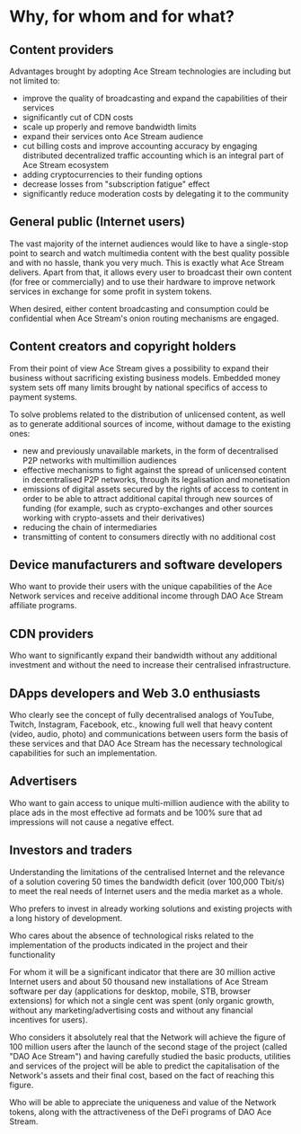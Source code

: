 # Why, for whom and for what?

## Content providers

Advantages brought by adopting Ace Stream technologies are including but not limited to:

* improve the quality of broadcasting and expand the capabilities of their services
* significantly cut of CDN costs
* scale up properly and remove bandwidth limits
* expand their services onto Ace Stream audience
* cut billing costs and improve accounting accuracy by engaging distributed decentralized traffic accounting which is an integral part of Ace Stream ecosystem
* adding cryptocurrencies to their funding options
* decrease losses from "subscription fatigue" effect
* significantly reduce moderation costs by delegating it to the community


## General public (Internet users)

 The vast majority of the internet audiences would like to have a single-stop point to search and watch multimedia content with the best quality possible and with no hassle, thank you very much. This is exactly what Ace Stream delivers. Apart from that, it allows every user to broadcast their own content (for free or commercially) and to use their hardware to improve network services in exchange for some profit in system tokens.

 When desired, either content broadcasting and consumption could be confidential when Ace Stream's onion routing mechanisms are engaged.

## Content creators and copyright holders

From their point of view Ace Stream gives a possibility to expand their business without sacrificing existing business models. Embedded money system sets off many limits brought by national specifics of access to payment systems.  


To solve problems related to the distribution of unlicensed content, as well as to generate additional sources of income, without damage to the existing ones:

- new and previously unavailable markets, in the form of decentralised P2P networks with multimillion audiences
- effective mechanisms to fight against the spread of unlicensed content in decentralised P2P networks, through its legalisation and monetisation
- emissions of digital assets secured by the rights of access to content in order to be able to attract additional capital through new sources of funding (for example, such as crypto-exchanges and other sources working with crypto-assets and their derivatives)
- reducing the chain of intermediaries
- transmitting of content to consumers directly with no additional cost


## Device manufacturers and software developers

Who want to provide their users with the unique capabilities of the Ace Network services and receive additional income through DAO Ace Stream affiliate programs.


## CDN providers

Who want to significantly expand their bandwidth without any additional investment and without the need to increase their centralised infrastructure.


##  DApps developers and Web 3.0 enthusiasts

Who clearly see the concept of fully decentralised analogs of YouTube, Twitch, Instagram, Facebook, etc., knowing full well that heavy content (video, audio, photo) and communications between users form the basis of these services and that DAO Ace Stream has the necessary technological capabilities for such an implementation.


## Advertisers

Who want to gain access to unique multi-million audience with the ability to place ads in the most effective ad formats and be 100% sure that ad impressions will not cause a negative effect.


## Investors and traders

Understanding the limitations of the centralised Internet and the relevance of a solution covering 50 times the bandwidth deficit (over 100,000 Tbit/s) to meet the real needs of Internet users and the media market as a whole.

Who prefers to invest in already working solutions and existing projects with a long history of development.

Who cares about the absence of technological risks related to the implementation of the products indicated in the project and their functionality

For whom it will be a significant indicator that there are 30 million active Internet users and about 50 thousand new installations of Ace Stream software per day (applications for desktop, mobile, STB, browser extensions) for which not a single cent was spent (only organic growth, without any marketing/advertising costs and without any financial incentives for users).

Who considers it absolutely real that the Network will achieve the figure of 100 million users after the launch of the second stage of the project (called "DAO Ace Stream") and having carefully studied the basic products, utilities and services of the project will be able to predict the capitalisation of the Network's assets and their final cost, based on the fact of reaching this figure.

Who will be able to appreciate the uniqueness and value of the Network tokens, along with the attractiveness of the DeFi programs of DAO Ace Stream.
